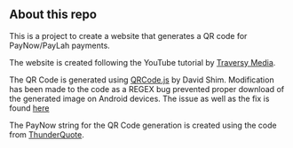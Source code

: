 ## About this repo

This is a project to create a website that generates a QR code for PayNow/PayLah payments.

The website is created following the YouTube tutorial by [Traversy Media][1].

The QR Code is generated using [QRCode.js][2] by David Shim.
Modification has been made to the code as a REGEX bug prevented proper download of the generated image on Android devices.
The issue as well as the fix is found [here][4]

The PayNow string for the QR Code generation is created using the code from [ThunderQuote][3].

[1]: <https://www.youtube.com/watch?v=qNiUlml9MDk>
[2]: <https://davidshimjs.github.io/qrcodejs/>
[3]: <https://github.com/ThunderQuoteTeam/PaynowQR>
[4]: <https://github.com/davidshimjs/qrcodejs/issues/287>

